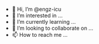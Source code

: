 - 👋 Hi, I’m @engz-icu
- 👀 I’m interested in ...
- 🌱 I’m currently learning ...
- 💞️ I’m looking to collaborate on ...
- 📫 How to reach me ...

<!---
engz-icu/engz-icu is a ✨ special ✨ repository because its `README.md` (this file) appears on your GitHub profile.
You can click the Preview link to take a look at your changes.
--->
